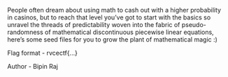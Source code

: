 People often dream about using math to cash out with a higher probability in casinos, but to reach that level you’ve got to start with the basics so unravel the threads of predictability woven into the fabric of pseudo-randomness of mathematical discontinuous piecewise linear equations, here’s some seed files for you to grow the plant of mathematical magic :)

Flag format - rvcectf{...}

Author - Bipin Raj
